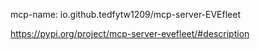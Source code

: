 mcp-name: io.github.tedfytw1209/mcp-server-EVEfleet

https://pypi.org/project/mcp-server-evefleet/#description


